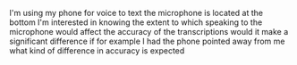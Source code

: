 I'm using my phone for voice to text the microphone is located at the bottom I'm interested in knowing the extent to which speaking to the microphone would affect the accuracy of the transcriptions would it make a significant difference if for example I had the phone pointed away from me what kind of difference in accuracy is expected